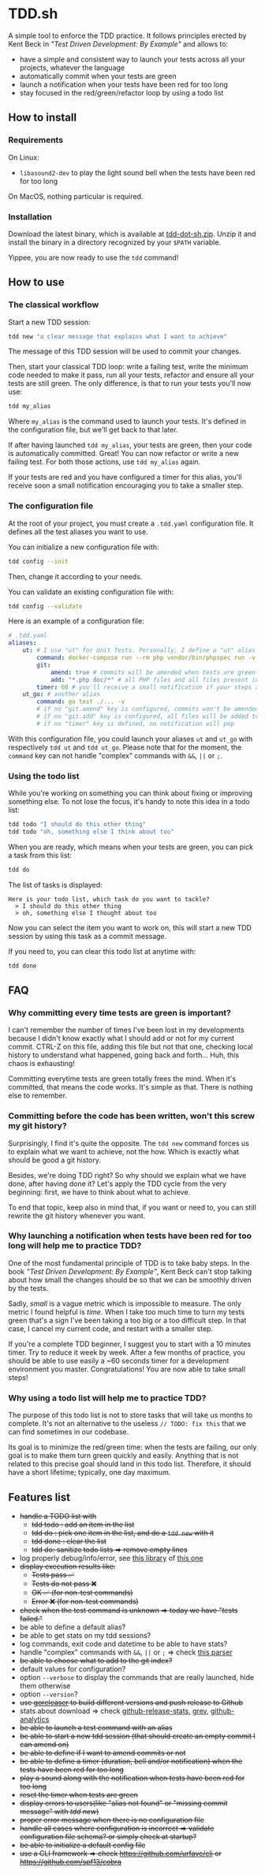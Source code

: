 # TDD.sh

A simple tool to enforce the TDD practice. It follows principles erected by Kent Beck in _"Test Driven Development: By Example"_ and allows to:

- have a simple and consistent way to launch your tests across all your projects, whatever the language
- automatically commit when your tests are green
- launch a notification when your tests have been red for too long
- stay focused in the red/green/refactor loop by using a todo list

## How to install

### Requirements

On Linux:

- `libasound2-dev` to play the light sound bell when the tests have been red for too long

On MacOS, nothing particular is required.


### Installation

Download the latest binary, which is available at [tdd-dot-sh.zip](https://github.com/jjanvier/tdd.sh/releases/latest/download/tdd-dot-sh.zip). Unzip it and install the binary in a directory recognized by your `$PATH` variable.

Yippee, you are now ready to use the `tdd` command!

## How to use

### The classical workflow

Start a new TDD session:

```bash
tdd new "a clear message that explains what I want to achieve"
```

The message of this TDD session will be used to commit your changes.

Then, start your classical TDD loop: write a failing test, write the minimum code needed to make it pass, run all your tests, refactor and ensure all your tests are still green. The only difference, is that to run your tests you'll now use:

```bash
tdd my_alias
```

Where `my_alias` is the command used to launch your tests. It's defined in the configuration file, but we'll get back to that later.

If after having launched `tdd my_alias`, your tests are green, then your code is automatically committed. Great! You can now refactor or write a new failing test. For both those actions, use `tdd my_alias` again. 

If your tests are red and you have configured a timer for this alias, you'll receive soon a small notification encouraging you to take a smaller step.


### The configuration file

At the root of your project, you must create a `.tdd.yaml` configuration file. It defines all the test aliases you want to use. 

You can initialize a new configuration file with:

```bash
tdd config --init
```

Then, change it according to your needs.

You can validate an existing configuration file with:
```bash
tdd config --validate
```

Here is an example of a configuration file:

```yaml
# .tdd.yaml
aliases:
    ut: # I use "ut" for Unit Tests. Personally, I define a "ut" alias for all my projects
        command: docker-compose run --rm php vendor/bin/phpspec run -v
        git:
            amend: true # commits will be amended when tests are green
            add: "*.php doc/*" # all PHP files and all files present in the "doc" folder will be added to the index 
        timer: 60 # you'll receive a small notification if your steps are still red after 60 seconds
    ut_go: # another alias
        command: go test ./... -v
        # if no "git.amend" key is configured, commits won't be amended: the previous message will be reused
        # if no "git.add" key is configured, all files will be added to the index. It's equivalent to "git add ."
        # if no "timer" key is defined, no notification will pop
```

With this configuration file, you could launch your aliases `ut` and `ut_go` with respectively `tdd ut` and `tdd ut_go`. Please note that for the moment, the `command` key can not handle "complex" commands with `&&`, `||` or `;`.

### Using the todo list

While you're working on something you can think about fixing or improving something else. To not lose the focus, it's handy to note this idea in a todo list:

```bash
tdd todo "I should do this other thing"
tdd todo "oh, something else I think about too"
```

When you are ready, which means when your tests are green, you can pick a task from this list:

```bash
tdd do
```

The list of tasks is displayed:

```  
Here is your todo list, which task do you want to tackle?
  > I should do this other thing
  > oh, something else I thought about too
```

Now you can select the item you want to work on, this will start a new TDD session by using this task as a commit message.

If you need to, you can clear this todo list at anytime with:

```bash
tdd done
```

## FAQ

### Why committing every time tests are green is important?

I can't remember the number of times I've been lost in my developments because I didn't know exactly what I should add or not for my current commit. CTRL-Z on this file, adding this file but not that one, checking local history to understand what happened, going back and forth... Huh, this chaos is exhausting! 

Committing everytime tests are green totally frees the mind. When it's committed, that means the code works. It's simple as that. There is nothing else to remember. 

### Committing before the code has been written, won't this screw my git history?

Surprisingly, I find it's quite the opposite. The `tdd new` command forces us to explain what we want to achieve, not the how. Which is exactly what should be good a git history.

Besides, we're doing TDD right? So why should we explain what we have done, after having done it? Let's apply the TDD cycle from the very beginning: first, we have to think about what to achieve.

To end that topic, keep also in mind that, if you want or need to, you can still rewrite the git history whenever you want.

### Why launching a notification when tests have been red for too long will help me to practice TDD?

One of the most fundamental principle of TDD is to take baby steps. In the book _"Test Driven Development: By Example"_, Kent Beck can't stop talking about how small the changes should be so that we can be smoothly driven by the tests.

Sadly, _small_ is a vague metric which is impossible to measure. The only metric I found helpful is _time_. When I take too much time to turn my tests green that's a sign I've been taking a too big or a too difficult step. In that case, I cancel my current code, and restart with a smaller step. 

If you're a complete TDD beginner, I suggest you to start with a 10 minutes timer. Try to reduce it week by week. After a few months of practice, you should be able to use easily a ~60 seconds timer for a development environment you master. Congratulations! You are now able to take small steps!

### Why using a todo list will help me to practice TDD?

The purpose of this todo list is not to store tasks that will take us months to complete. It's not an alternative to the useless `// TODO: fix this` that we can find sometimes in our codebase. 

Its goal is to minimize the red/green time: when the tests are failing, our only goal is to make them turn green quickly and easily. Anything that is not related to this precise goal should land in this todo list. Therefore, it should have a short lifetime; typically, one day maximum.

## Features list

- ~~handle a TODO list with~~
  - ~~tdd todo : add an item in the list~~
  - ~~tdd do : pick one item in the list, and do a `tdd new` with it~~
  - ~~tdd done : clear the list~~
  - ~~tdd do: sanitize todo lists => remove empty lines~~
- log properly debug/info/error, see [this library](https://www.honeybadger.io/blog/golang-logging/) of [this one](https://github.com/apex/log)
- ~~display execution results like:~~
  - ~~Tests pass ✅~~
  - ~~Tests do not pass ❌~~
  - ~~OK ✅ (for non-test commands)~~
  - ~~Error ❌ (for non-test commands)~~
- ~~check when the test command is unknown => today we have "tests failed."~~
- be able to define a default alias? 
- be able to get stats on my tdd sessions?
- log commands, exit code and datetime to be able to have stats?
- handle "complex" commands with `&&`, `||` or `;` => check [this parser](https://github.com/alecthomas/participle)
- ~~be able to choose what to add to the git index?~~
- default values for configuration?
- option `--verbose` to display the commands that are really launched, hide them otherwise
- option `--version`?
- ~~use [goreleaser](https://goreleaser.com/) to build different versions and push release to Github~~
- stats about download => check [github-release-stats](https://tooomm.github.io/github-release-stats/), [grev](https://hanadigital.github.io/grev/), [github-analytics](http://github-analytics.apphb.com/)
- ~~be able to launch a test command with an alias~~
- ~~be able to start a new tdd session (that should create an empty commit I can amend on)~~
- ~~be able to define if I want to amend commits or not~~
- ~~be able to define a timer (duration, bell and/or notification) when the tests have been red for too long~~
- ~~play a sound along with the notification when tests have been red for too long~~
- ~~reset the timer when tests are green~~
- ~~display errors to users(like "alias not found" or "missing commit message" with _tdd new_)~~
- ~~proper error message when there is no configuration file~~
- ~~handle all cases where configuration is incorrect =>  validate configuration file schema? or simply check at startup?~~
- ~~be able to initialize a default config file~~
- ~~use a CLI framework => check https://github.com/urfave/cli or https://github.com/spf13/cobra~~ 
